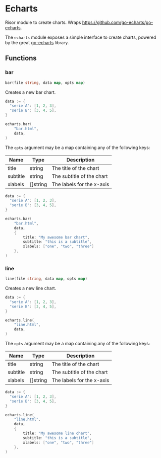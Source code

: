 # Echarts 

Risor module to create charts. Wraps https://github.com/go-echarts/go-echarts.

The `echarts` module exposes a simple interface to create charts, powered by the great [go-echarts](https://github.com/go-echarts/go-echarts) library.

## Functions

### bar

```go filename="Function signature"
bar(file string, data map, opts map)
```

Creates a new bar chart.

```go copy filename="Example"
data := {
  "serie A": [1, 2, 3],
  "serie B": [3, 4, 5],
}

echarts.bar(
	"bar.html",
	data,
)
```

The `opts` argument may be a map containing any of the following keys:

| Name   | Type                          | Description                              |
| ------ | ----------------------------- | ---------------------------------------- |
| title  | string                        | The title of the chart                   |
| subtitle | string                      | The subtitle of the chart                |
| xlabels | []string                      | The labels for the x-axis                |

```go copy filename="Example"
data := {
  "serie A": [1, 2, 3],
  "serie B": [3, 4, 5],
}

echarts.bar(
	"bar.html",
	data,
	{
		title: "My awesome bar chart",
		subtitle: "this is a subtitle",
		xlabels: ["one", "two", "three"]
	},
)
```

### line

```go filename="Function signature"
line(file string, data map, opts map)
```

Creates a new line chart.

```go copy filename="Example"
data := {
  "serie A": [1, 2, 3],
  "serie B": [3, 4, 5],
}

echarts.line(
	"line.html",
	data,
)
```

The `opts` argument may be a map containing any of the following keys:

| Name   | Type                          | Description                              |
| ------ | ----------------------------- | ---------------------------------------- |
| title  | string                        | The title of the chart                   |
| subtitle | string                      | The subtitle of the chart                |
| xlabels | []string                      | The labels for the x-axis                |


```go copy filename="Example"
data := {
  "serie A": [1, 2, 3],
  "serie B": [3, 4, 5],
}

echarts.line(
	"line.html",
	data,
	{
		title: "My awesome line chart",
		subtitle: "this is a subtitle",
		xlabels: ["one", "two", "three"]
	},
)
```
